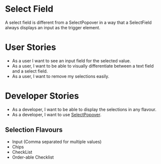 # Select Field
A select field is different from a SelectPopover in a way that a SelectField always displays an input as the trigger element.

# User Stories
- As a user I want to see an input field for the selected value.
- As a user, I want to be able to visually differentiate between a text field and a select field. 
- As a user, I want to remove my selections easily.


# Developer Stories
- As a developer, I want to be able to display the selections in any flavour.
- As a developer, I want to use [SelectPopover](./SelectPopover.md).


## Selection Flavours
- Input (Comma separated for multiple values)
- Chips
- CheckList
- Order-able Checklist